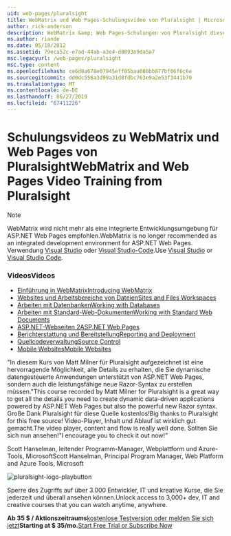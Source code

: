 ```yaml
---
uid: web-pages/pluralsight
title: WebMatrix und Web Pages-Schulungsvideo von Pluralsight | Microsoft-Dokumentation
author: rick-anderson
description: WebMatrix &amp; Web Pages-Schulungen von Pluralsight diesem ausführlichen Kurs erhalten Sie einsatzbereit mit WebMatrix und ASP.NET Web Pages. Hierin sind Everythi...
ms.author: riande
ms.date: 05/18/2012
ms.assetid: 79eca52c-e7ad-44ab-a3e4-d8093e9da5a7
msc.legacyurl: /web-pages/pluralsight
msc.type: content
ms.openlocfilehash: ce6d8a678e07945eff05baa080bb877bf06f6c6e
ms.sourcegitcommit: dd0dc556a3d99a31d8fdbc763e9a2e53f3441b70
ms.translationtype: MT
ms.contentlocale: de-DE
ms.lasthandoff: 06/27/2019
ms.locfileid: "67411226"
---
```

# <a name="webmatrix-and-web-pages-video-training-from-pluralsight"></a><span data-ttu-id="af053-104">Schulungsvideos zu WebMatrix und Web Pages von Pluralsight</span><span class="sxs-lookup"><span data-stu-id="af053-104">WebMatrix and Web Pages Video Training from Pluralsight</span></span>

> [!NOTE] 
> <span data-ttu-id="af053-105">WebMatrix wird nicht mehr als eine integrierte Entwicklungsumgebung für ASP.NET Web Pages empfohlen.</span><span class="sxs-lookup"><span data-stu-id="af053-105">WebMatrix is no longer recommended as an integrated development environment for ASP.NET Web Pages.</span></span> <span data-ttu-id="af053-106">Verwendung [Visual Studio](xref:aspnet/web-pages/overview/getting-started/program-asp-net-web-pages-in-visual-studio) oder [Visual Studio-Code](https://code.visualstudio.com/).</span><span class="sxs-lookup"><span data-stu-id="af053-106">Use [Visual Studio](xref:aspnet/web-pages/overview/getting-started/program-asp-net-web-pages-in-visual-studio) or [Visual Studio Code](https://code.visualstudio.com/).</span></span>

### <a name="videos"></a><span data-ttu-id="af053-107">Videos</span><span class="sxs-lookup"><span data-stu-id="af053-107">Videos</span></span>

- [<span data-ttu-id="af053-108">Einführung in WebMatrix</span><span class="sxs-lookup"><span data-stu-id="af053-108">Introducing WebMatrix</span></span>](https://pluralsight.com/training/Player?author=matt-milner&name=webmatrix-introduction-m1&mode=live&clip=0&course=webmatrix-introduction)
- [<span data-ttu-id="af053-109">Websites und Arbeitsbereiche von Dateien</span><span class="sxs-lookup"><span data-stu-id="af053-109">Sites and Files Workspaces</span></span>](https://pluralsight.com/training/Player?author=matt-milner&name=webmatrix-introduction-m2&mode=live&clip=0&course=webmatrix-introduction)
- [<span data-ttu-id="af053-110">Arbeiten mit Datenbanken</span><span class="sxs-lookup"><span data-stu-id="af053-110">Working with Databases</span></span>](https://pluralsight.com/training/Player?author=matt-milner&name=webmatrix-introduction-m3&mode=live&clip=0&course=webmatrix-introduction)
- [<span data-ttu-id="af053-111">Arbeiten mit Standard-Web-Dokumenten</span><span class="sxs-lookup"><span data-stu-id="af053-111">Working with Standard Web Documents</span></span>](https://pluralsight.com/training/Player?author=matt-milner&name=webmatrix-introduction-m4&mode=live&clip=0&course=webmatrix-introduction)
- [<span data-ttu-id="af053-112">ASP.NET-Webseiten 2</span><span class="sxs-lookup"><span data-stu-id="af053-112">ASP.NET Web Pages</span></span>](https://pluralsight.com/training/Player?author=matt-milner&name=webmatrix-introduction-m5&mode=live&clip=0&course=webmatrix-introduction)
- [<span data-ttu-id="af053-113">Berichterstattung und Bereitstellung</span><span class="sxs-lookup"><span data-stu-id="af053-113">Reporting and Deployment</span></span>](https://pluralsight.com/training/Player?author=matt-milner&name=webmatrix-introduction-m8&mode=live&clip=0&course=webmatrix-introduction)
- [<span data-ttu-id="af053-114">Quellcodeverwaltung</span><span class="sxs-lookup"><span data-stu-id="af053-114">Source Control</span></span>](https://pluralsight.com/training/Player?author=matt-milner&name=webmatrix-introduction-m9&mode=live&clip=0&course=webmatrix-introduction)
- [<span data-ttu-id="af053-115">Mobile Websites</span><span class="sxs-lookup"><span data-stu-id="af053-115">Mobile Websites</span></span>](https://pluralsight.com/training/Player?author=matt-milner&name=webmatrix-introduction-m10&mode=live&clip=0&course=webmatrix-introduction)

<span data-ttu-id="af053-116">"In diesem Kurs von Matt Milner für Pluralsight aufgezeichnet ist eine hervorragende Möglichkeit, alle Details zu erhalten, die Sie dynamische datengesteuerte Anwendungen unterstützt von ASP.NET Web Pages, sondern auch die leistungsfähige neue Razor-Syntax zu erstellen müssen.</span><span class="sxs-lookup"><span data-stu-id="af053-116">"This course recorded by Matt Milner for Pluralsight is a great way to get all the details you need to create dynamic data-driven applications powered by ASP.NET Web Pages but also the powerful new Razor syntax.</span></span> <span data-ttu-id="af053-117">Große Dank Pluralsight für diese Quelle kostenlos!</span><span class="sxs-lookup"><span data-stu-id="af053-117">Big thanks to Pluralsight for this free source!</span></span> <span data-ttu-id="af053-118">Video-Player, Inhalt und Ablauf ist wirklich gut gemacht.</span><span class="sxs-lookup"><span data-stu-id="af053-118">The video player, content and flow is really well done.</span></span> <span data-ttu-id="af053-119">Sollten Sie sich nun ansehen!"</span><span class="sxs-lookup"><span data-stu-id="af053-119">I encourage you to check it out now!"</span></span>

<span data-ttu-id="af053-120">Scott Hanselman, leitender Programm-Manager, Webplattform und Azure-Tools, Microsoft</span><span class="sxs-lookup"><span data-stu-id="af053-120">Scott Hanselman, Principal Program Manager, Web Platform and Azure Tools, Microsoft</span></span>

![pluralsight-logo-playbutton](pluralsight/_static/image1.png)

<span data-ttu-id="af053-122">Sperre des Zugriffs auf über 3.000 Entwickler, IT und kreative Kurse, die Sie jederzeit und überall ansehen können.</span><span class="sxs-lookup"><span data-stu-id="af053-122">Unlock access to 3,000+ dev, IT and creative courses that you can watch anytime, anywhere.</span></span>

<span data-ttu-id="af053-123">**Ab 35 $ / Aktionszeitraums**[kostenlose Testversion oder melden Sie sich jetzt](https://www.pluralsight.com/pricing&amp;utm_source=microsoft&amp;utm_medium=sponsored-page&amp;utm_content=webmatrix&amp;utm_campaign=microsoft-sponsored-course)</span><span class="sxs-lookup"><span data-stu-id="af053-123">**Starting at $ 35/mo.**[Start Free Trial or Subscribe Now](https://www.pluralsight.com/pricing&amp;utm_source=microsoft&amp;utm_medium=sponsored-page&amp;utm_content=webmatrix&amp;utm_campaign=microsoft-sponsored-course)</span></span>
